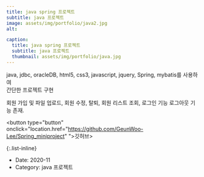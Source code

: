 ```yaml
---
title: java spring 프로젝트
subtitle: java 프로젝트
image: assets/img/portfolio/java2.jpg
alt: 

caption:
  title: java spring 프로젝트
  subtitle: java 프로젝트
  thumbnail: assets/img/portfolio/java.jpg
---
```


java, jdbc, oracleDB, html5, css3, javascript, jquery, Spring, mybatis를 사용하여<br>
간단한 프로젝트 구현<br>

회원 가입 및 파일 업로드, 회원 수정, 탈퇴, 회원 리스트 조회, 로그인 기능 로그아웃 기능 존재. 

<button type="button" onclick="location.href="https://github.com/GeunWoo-Lee/Spring_miniproject" ">깃허브</button>>

{:.list-inline}

- Date: 2020-11 
- Category: java 프로젝트
